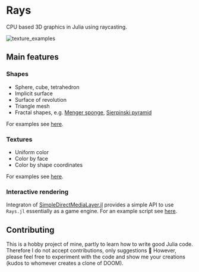 # Rays
CPU based 3D graphics in Julia using raycasting.

![texture_examples](https://github.com/SouthEndMusic/Rays/assets/74617371/45b666bf-fd20-4a7f-8943-5fd3aa71a4df)

## Main features

### Shapes
- Sphere, cube, tetrahedron
- Implicit surface
- Surface of revolution
- Triangle mesh
- Fractal shapes, e.g. [Menger sponge](https://nl.wikipedia.org/wiki/Spons_van_Menger), [Sierpinski pyramid](https://en.wikipedia.org/wiki/Sierpi%C5%84ski_triangle#Analogues_in_higher_dimensions)

For examples see [here](https://github.com/SouthEndMusic/Rays/blob/master/examples/Getting_started_shapes.ipynb).

### Textures
- Uniform color
- Color by face
- Color by shape coordinates

For examples see [here](https://github.com/SouthEndMusic/Rays/blob/master/examples/Getting_started_textures.ipynb).

### Interactive rendering

Integraton of [SimpleDirectMediaLayer.jl](https://github.com/JuliaMultimedia/SimpleDirectMediaLayer.jl) provides a simple API to use `Rays.jl` essentially as a game engine. For an example script see [here](https://github.com/SouthEndMusic/Rays/blob/master/examples/Getting_started_interactive.ipynb).

## Contributing

This is a hobby project of mine, partly to learn how to write good Julia code. Therefore I do not accept contributions, only suggestions 🙂 However, please feel free to experiment with the code and show me your creations (kudos to whomever creates a clone of DOOM).
